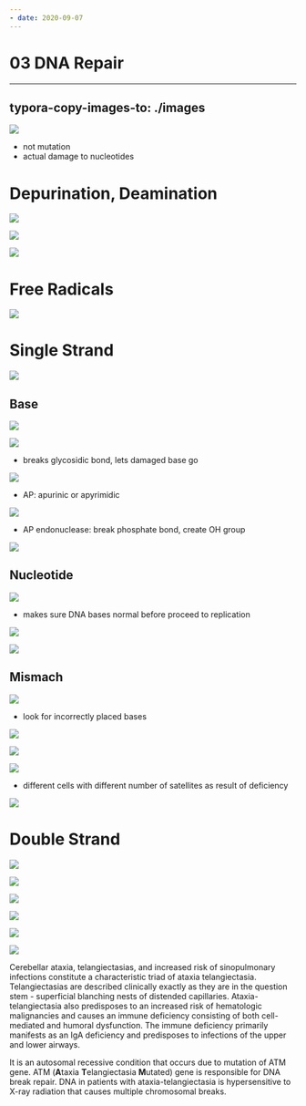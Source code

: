 ```yaml
---
- date: 2020-09-07
---
```


# 03 DNA Repair
---

## typora-copy-images-to: ./images

![](https://photos.thisispiggy.com/file/wikiFiles/ED86539D-550A-421F-A6FC-16420B8B6956.jpg)

- not mutation
- actual damage to nucleotides

# Depurination, Deamination

![](https://photos.thisispiggy.com/file/wikiFiles/639879A1-4FCB-409D-86F0-1C9CBB441E12.jpg)

![](https://photos.thisispiggy.com/file/wikiFiles/5A500187-66CA-4B6F-A97E-F6001831E9A4.jpg)

![](https://photos.thisispiggy.com/file/wikiFiles/EB7CA5AC-7EC7-4F9D-88E4-2EBFA3C855B3.jpg)

# Free Radicals

![](https://photos.thisispiggy.com/file/wikiFiles/6A14C689-C503-4567-9CD1-5544C3A5D150.jpg)

# Single Strand

![](https://photos.thisispiggy.com/file/wikiFiles/21A507DA-EA3F-4A38-A3B8-EEAC313782C3.jpg)

## Base

![](https://photos.thisispiggy.com/file/wikiFiles/4384A538-B096-4C31-B92A-F815611BB6D9.jpg)

![](https://photos.thisispiggy.com/file/wikiFiles/4C557955-2149-4439-8BBC-97C4F5F5D034.jpg)

- breaks glycosidic bond, lets damaged base go

![](https://photos.thisispiggy.com/file/wikiFiles/61202401-277D-4E76-B2D5-3DAF4B082E78.jpg)

- AP: apurinic or apyrimidic

![](https://photos.thisispiggy.com/file/wikiFiles/AB497E5C-D4F6-409B-839E-934A8BF1987F.jpg)

- AP endonuclease: break phosphate bond, create OH group

![](https://photos.thisispiggy.com/file/wikiFiles/4EF53A9A-B398-4AF6-8551-39F563E0C656.jpg)

## Nucleotide

![](https://photos.thisispiggy.com/file/wikiFiles/D96A4C6A-2792-4D2D-9679-7F6AE4D6BD99.jpg)

- makes sure DNA bases normal before proceed to replication

![](https://photos.thisispiggy.com/file/wikiFiles/B9982B17-CEEF-4BE0-8676-CF72B27DDAA6.jpg)

![](https://photos.thisispiggy.com/file/wikiFiles/B889BA7A-75AC-4769-B2EF-8987A6F89ACC.jpg)

## Mismach

![](https://photos.thisispiggy.com/file/wikiFiles/1136E1B3-DA22-45D8-85DC-35CDECAB9FA5.jpg)

- look for incorrectly placed bases

![](https://photos.thisispiggy.com/file/wikiFiles/81189F1C-1092-4F4C-BA08-90EC1D13DE58.jpg)

![](https://photos.thisispiggy.com/file/wikiFiles/25DE67AA-1598-4053-B3BE-7E68ABA36DB5.jpg)

![](https://photos.thisispiggy.com/file/wikiFiles/5285D00F-58C2-4452-9758-329E6C76500F.jpg)

- different cells with different number of satellites as result of deficiency

![](https://photos.thisispiggy.com/file/wikiFiles/B86EEBA9-B72D-40D1-8AAD-CBBB2CD72140.jpg)

# Double Strand

![](https://photos.thisispiggy.com/file/wikiFiles/88FE6363-24C4-4655-B21C-21934E16427A.jpg)

![](https://photos.thisispiggy.com/file/wikiFiles/E25579A4-D966-4574-9004-DE0B3E3ECF4A.jpg)

![](https://photos.thisispiggy.com/file/wikiFiles/E53F577C-F72F-4929-B77C-DB04C7F5F073.jpg)

![](https://photos.thisispiggy.com/file/wikiFiles/B27058BD-5148-4C8E-8F27-93A5C5EEA9CF.jpg)

![](https://photos.thisispiggy.com/file/wikiFiles/C1E98D64-5C1E-4DCC-B01D-D6A15A552FB4.jpg)

![](https://photos.thisispiggy.com/file/wikiFiles/2180EA22-CDAE-407D-B199-75C76BA06020.jpg)

Cerebellar ataxia, telangiectasias, and increased risk of sinopulmonary infections constitute a characteristic triad of ataxia telangiectasia.  Telangiectasias are described clinically exactly as they are in the question stem - superficial blanching nests of distended capillaries.  Ataxia-telangiectasia also predisposes to an increased risk of hematologic malignancies and causes an immune deficiency consisting of both cell-mediated and humoral dysfunction.  The immune deficiency primarily manifests as an IgA deficiency and predisposes to infections of the upper and lower airways.

It is an autosomal recessive condition that occurs due to mutation of ATM gene.  ATM (**A**taxia **T**elangiectasia **M**utated) gene is responsible for DNA break repair.  DNA in patients with ataxia-telangiectasia is hypersensitive to X-ray radiation that causes multiple chromosomal breaks.
